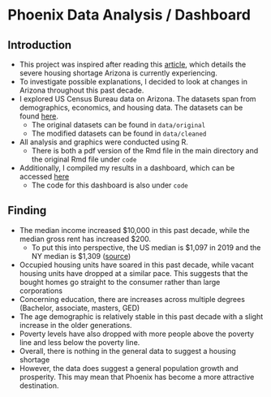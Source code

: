 # Phoenix Data Analysis / Dashboard

## Introduction
- This project was inspired after reading this [article](https://azpbs.org/horizon/2022/01/arizonas-housing-shortage-is-making-for-higher-home-prices/), which details the severe housing shortage Arizona is currently experiencing. 
- To investigate possible explanations, I decided to look at changes in Arizona throughout this past decade.
 - I explored US Census Bureau data on Arizona. The datasets span from demographics, economics, and housing data. The datasets can be found [here](https://www.phoenixopendata.com/organization/external-data).
    - The original datasets can be found in `data/original`
    - The modified datasets can be found in `data/cleaned`
- All analysis and graphics were conducted using R.
    - There is both a pdf version of the Rmd file in the main directory and the original Rmd file under `code`
- Additionally, I compiled my results in a dashboard, which can be accessed [here](https://rpubs.com/mkato124/871810)
    - The code for this dashboard is also under `code`

## Finding
- The median income increased $10,000 in this past decade, while the median gross rent has increased $200. 
    - To put this into perspective, the US median is $1,097 in 2019 and the NY median is $1,309 ([source](https://www.deptofnumbers.com/rent/new-york/))
- Occupied housing units have soared in this past decade, while vacant housing units have dropped at a similar pace. This suggests that the bought homes go straight to the consumer rather than large corporations
- Concerning education, there are increases across multiple degrees (Bachelor, associate, masters, GED)
- The age demographic is relatively stable in this past decade with a slight increase in the older generations.
- Poverty levels have also dropped with more people above the poverty line and less below the poverty line.
- Overall, there is nothing in the general data to suggest a housing shortage
- However, the data does suggest a general population growth and prosperity. This may mean that Phoenix has become a more attractive destination. 
